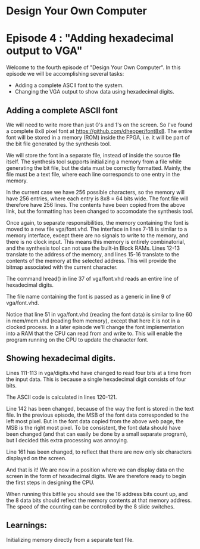 # Design Your Own Computer
# Episode 4 : "Adding hexadecimal output to VGA"

Welcome to the fourth episode of "Design Your Own Computer". In this
episode we will be accomplishing several tasks:
* Adding a complete ASCII font to the system.
* Changing the VGA output to show data using hexadecimal digits.

## Adding a complete ASCII font
We will need to write more than just 0's and 1's on the screen. So I've found
a complete 8x8 pixel font at <https://github.com/dhepper/font8x8>.
The entire font will be stored in a memory (ROM) inside the FPGA, i.e.
it will be part of the bit file generated by the synthesis tool.

We will store the font in a separate file, instead of inside the source file
itself.  The synthesis tool supports initializing a memory from a file while
generating the bit file, but the data must be correctly formatted. Mainly, the
file must be a text file, where each line corresponds to one entry in the
memory.

In the current case we have 256 possible characters, so the memory will have
256 entries, where each entry is 8x8 = 64 bits wide. The font file will
therefore have 256 lines. The contents have been copied from the above link,
but the formatting has been changed to accomodate the synthesis tool.

Once again, to separate responsibilities, the memory containing the font is
moved to a new file vga/font.vhd.  The interface in lines 7-18 is similar to a
memory interface, except there are no signals to write to the memory, and there
is no clock input. This means this memory is entirely combinatorial, and the
synthesis tool can not use the built-in Block RAMs.  Lines 12-13 translate to
the address of the memory, and lines 15-16 translate to the contents of the
memory at the selected address. This will provide the bitmap associated with
the current character.

The command hread() in line 37 of vga/font.vhd reads an entire line of
hexadecimal digits.

The file name containing the font is passed as a generic in line 9 of
vga/font.vhd.

Notice that line 51 in vga/font.vhd (reading the font data) is similar to line
60 in mem/mem.vhd (reading from memory), except that here it is not in a
clocked process.  In a later episode we'll change the font implementation into
a RAM that the CPU can read from and write to.  This will enable the program
running on the CPU to update the character font.

## Showing hexadecimal digits.

Lines 111-113 in vga/digits.vhd have changed to read four bits at a time from the
input data. This is because a single hexadecimal digit consists of four bits.

The ASCII code is calculated in lines 120-121.

Line 142 has been changed, because of the way the font is stored in the text
file.  In the previous episode, the MSB of the font data corresponded to the
left most pixel.  But in the font data copied from the above web page, the MSB
is the right most pixel.  To be consistent, the font data should have been changed
(and that can easily be done by a small separate program), but I decided this
extra processing was annoying.

Line 161 has been changed, to reflect that there are now only six characters
displayed on the screen.

And that is it! We are now in a position where we can display data on the screen
in the form of hexadecimal digits. We are therefore ready to begin the first
steps in designing the CPU.

When running this bitfile you should see the 16 address bits count up, and the
8 data bits should reflect the memory contents at that memory address. The
speed of the counting can be controlled by the 8 slide switches.

## Learnings:
Initializing memory directly from a separate text file.

